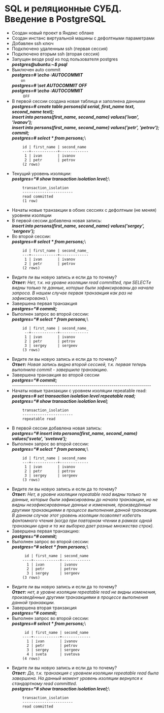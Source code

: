 # SQL и реляционные СУБД. Введение в PostgreSQL 

* Создан новый проект в Яндекс облаке
* Создан инстанс виртуальной машины с дефолтными параметрами
* Добавлен ssh ключ
* Подключено удаленным ssh (первая сессия)
* Подключено вторым ssh (вторая сессия)
* Запущен везде psql из под пользователя postgres\
___postgres@ubuntu:~$ psql___   
* Выключен auto commit   
___postgres=# \echo :AUTOCOMMIT___   
```		on 	```\
___postgres=# \set AUTOCOMMIT OFF___   
___postgres=# \echo :AUTOCOMMIT___   
```		OFF```
* В первой сессии создана новая таблица и заполнена данными\
___postgres=# create table persons(id serial, first_name text, second_name text);___\
___insert into persons(first_name, second_name) values('ivan', 'ivanov');___\
___insert into persons(first_name, second_name) values('petr', 'petrov');___\
___commit;___\
___postgres=# select * from persons;___\
```
		id | first_name | second_name
		---+------------+-------------
		 1 | ivan       | ivanov
		 2 | petr       | petrov
		(2 rows)
```
* Текущий уровень изоляции:\
___postgres=*# show transaction isolation level;___\
```
		transaction_isolation
		-----------------------
		read committed
		(1 row)
```
* Начаты новые транзакции в обоих сессиях с дефолтным (не меняя) уровнем изоляции
* В первой сессии добавлена новая запись:\
___insert into persons(first_name, second_name) values('sergey', 'sergeev');___   
* Во второй сессии:\
___postgres=# select * from persons;___\
```
		id | first_name | second_name_
		---+------------+-------------
		 1 | ivan       | ivanov
		 2 | petr       | petrov
		(2 rows)
```
* Видите ли вы новую запись и если да то почему?\
___Ответ:___ _Нет, т.к. на уровне изоляции read committed, при SELECTе видны только те данные, которые были зафиксированы до начала запроса. В нашем случае первая транзакция как раз не зафиксирована._\
* Завершена первая транзакция\
___postgres=*# commit;___
* Выполнен запрос во второй сессии:\
___postgres=*# select * from persons;___\
```
		id | first_name | second_name_
		 --+------------+-------------
		 1 | ivan       | ivanov
		 2 | petr       | petrov
		 3 | sergey     | sergeev
		(3 rows)
```
* Видите ли вы новую запись и если да то почему?\
___Ответ:___ _Новая запись видна второй сессией, т.к. первая теперь выполнила commit - завершила транзакцию._   
* Завершена транзакция во второй сессии\
___postgres=*# commit;___\
_----------------------------------------------------------------------_   
* Начаты новые транзакции с уровнем изоляции repeatable read:\
___postgres=# set transaction isolation level repeatable read;___\
___postgres=*# show transaction isolation level;___   
```
		transaction_isolation
		-----------------------
		repeatable read
```
* В первой сессии добавлена новая запись:\
___postgres=*# insert into persons(first_name, second_name) values('sveta', 'svetova');___
* Выполнен запрос во второй сессии:\
___postgres=*# select * from persons;___\
```
		id | first_name | second_name
		---+------------+-------------
		 1 | ivan       | ivanov
		 2 | petr       | petrov
		 3 | sergey     | sergeev
		(3 rows)
```
* Видите ли вы новую запись и если да то почему?\
___Ответ:___ _Нет, в уровне изоляции repeatable read  видны только те данные, которые были зафиксированы до начала транзакции, но не видны незафиксированные данные и изменения, произведённые другими транзакциями в процессе выполнения данной транзакции. В данном случае этот уровень изоляции позволяет избегать фантомного чтения (когда при повторном чтении в рамках одной транзакции одна и та же выборка дает разные множества строк)._   
* Завершена первая транзакцию:\
___postgres=*# commit;___   
* Выполнен запрос во второй сессии:\
___postgres=*# select * from persons;___\
```
		 id | first_name | second_name
		----+------------+-------------
		  1 | ivan       | ivanov
		  2 | petr       | petrov
		  3 | sergey     | sergeev
		(3 rows)
```
* Видите ли вы новую запись и если да то почему?\
___Ответ:___ _нет, в уровне изоляции repeatable read не видны изменения, произведённые другими транзакциями в процессе выполнения данной транзакции._    
* Завершена вторая транзакция\
___postgres=*# commit;___   
* Выполнен запрос во второй сессии:\
___postgres=# select * from persons;___\
```
		 id | first_name | second_name
		----+------------+-------------
		  1 | ivan       | ivanov
		  2 | petr       | petrov
		  3 | sergey     | sergeev
		  4 | sveta      | svetova
		(4 rows)
```
* Видите ли вы новую запись и если да то почему?\
___Ответ:___ _Да, т.к. транзакция с уровнем изоляции  repeatable read была завершена. На данный момент уровень изоляции вернулся к стандартному  read committed._\
___postgres=*# show transaction isolation level;___\
```
		transaction_isolation
		-----------------------
		read committed
```